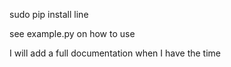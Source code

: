 sudo pip install line

see example.py on how to use

I will add a full documentation when I have the time
